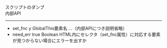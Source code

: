 スクリプトのダンプ  
内部API

***
- set_fnc	y		GlobalThis要素名	...（内部APIにつき説明省略）
- need_err		true	Boolean	HTML内にセレクタ（set_fnc属性）に対応する要素が見つからない場合にエラーを出すか
